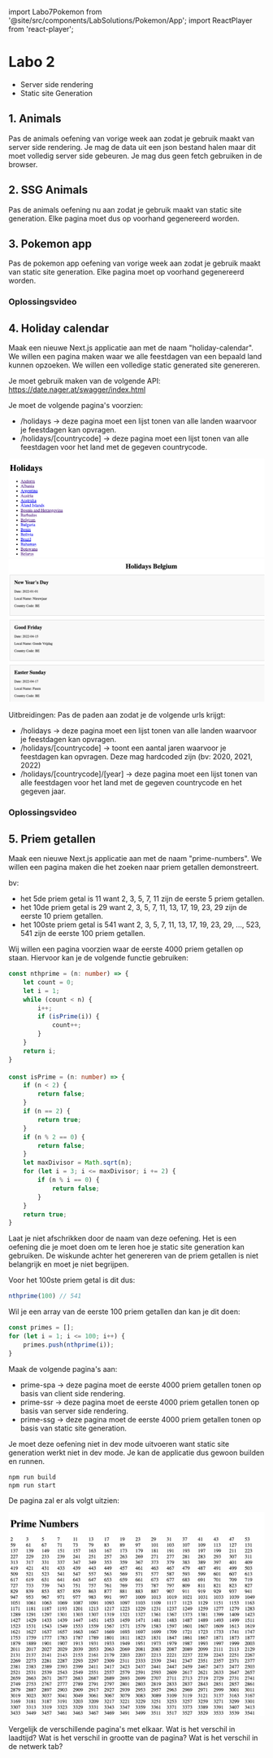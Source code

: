 import Labo7Pokemon from '@site/src/components/LabSolutions/Pokemon/App';
import ReactPlayer from 'react-player';

# Labo 2

- Server side rendering
- Static site Generation

## 1. Animals 

Pas de animals oefening van vorige week aan zodat je gebruik maakt van server side rendering. Je mag de data uit een json bestand halen maar dit moet volledig server side gebeuren. Je mag dus geen fetch gebruiken in de browser.

## 2. SSG Animals

Pas de animals oefening nu aan zodat je gebruik maakt van static site generation. Elke pagina moet dus op voorhand gegenereerd worden. 

## 3. Pokemon app

Pas de pokemon app oefening van vorige week aan zodat je gebruik maakt van static site generation. Elke pagina moet op voorhand gegenereerd worden.

### Oplossingsvideo

<ReactPlayer controls url='https://youtu.be/eSIWPAkEIio'/>
<ReactPlayer controls url='https://youtu.be/8uvegPrBS9c'/>

## 4. Holiday calendar

Maak een nieuwe Next.js applicatie aan met de naam "holiday-calendar". We willen een pagina maken waar we alle feestdagen van een bepaald land kunnen opzoeken. We willen een volledige static generated site genereren.

Je moet gebruik maken van de volgende API: https://date.nager.at/swagger/index.html

Je moet de volgende pagina's voorzien:
- /holidays -> deze pagina moet een lijst tonen van alle landen waarvoor je feestdagen kan opvragen. 
- /holidays/[countrycode] -> deze pagina moet een lijst tonen van alle feestdagen voor het land met de gegeven countrycode.

![](../../images/holidays_1.png)
![](../../images/holidays_2.png)

Uitbreidingen:
Pas de paden aan zodat je de volgende urls krijgt:
- /holidays -> deze pagina moet een lijst tonen van alle landen waarvoor je feestdagen kan opvragen.
- /holidays/[countrycode] -> toont een aantal jaren waarvoor je feestdagen kan opvragen. Deze mag hardcoded zijn (bv: 2020, 2021, 2022)
- /holidays/[countrycode]/[year] -> deze pagina moet een lijst tonen van alle feestdagen voor het land met de gegeven countrycode en het gegeven jaar.

### Oplossingsvideo

<ReactPlayer controls url='https://youtu.be/zC7vvHwLhjY'/>

## 5. Priem getallen

Maak een nieuwe Next.js applicatie aan met de naam "prime-numbers". We willen een pagina maken die het zoeken naar priem getallen demonstreert. 

bv: 
- het 5de priem getal is 11 want 2, 3, 5, 7, 11 zijn de eerste 5 priem getallen.
- het 10de priem getal is 29 want 2, 3, 5, 7, 11, 13, 17, 19, 23, 29 zijn de eerste 10 priem getallen.
- het 100ste priem getal is 541 want 2, 3, 5, 7, 11, 13, 17, 19, 23, 29, ..., 523, 541 zijn de eerste 100 priem getallen.

Wij willen een pagina voorzien waar de eerste 4000 priem getallen op staan. Hiervoor kan je de volgende functie gebruiken: 

```ts
const nthprime = (n: number) => {
    let count = 0;
    let i = 1;
    while (count < n) {
        i++;
        if (isPrime(i)) {
            count++;
        }
    }
    return i;
}

const isPrime = (n: number) => {
    if (n < 2) {
        return false;
    }
    if (n == 2) {
        return true;
    }
    if (n % 2 == 0) {
        return false;
    }
    let maxDivisor = Math.sqrt(n);
    for (let i = 3; i <= maxDivisor; i += 2) {
        if (n % i == 0) {
            return false;
        }
    }
    return true;
}
```

Laat je niet afschrikken door de naam van deze oefening. Het is een oefening die je moet doen om te leren hoe je static site generation kan gebruiken. De wiskunde achter het genereren van de priem getallen is niet belangrijk en moet je niet begrijpen.

Voor het 100ste priem getal is dit dus:

```ts
nthprime(100) // 541
```

Wil je een array van de eerste 100 priem getallen dan kan je dit doen:

```ts
const primes = [];
for (let i = 1; i <= 100; i++) {
    primes.push(nthprime(i));
}
```

Maak de volgende pagina's aan:
- prime-spa -> deze pagina moet de eerste 4000 priem getallen tonen op basis van client side rendering. 
- prime-ssr -> deze pagina moet de eerste 4000 priem getallen tonen op basis van server side rendering.
- prime-ssg -> deze pagina moet de eerste 4000 priem getallen tonen op basis van static site generation.

Je moet deze oefening niet in dev mode uitvoeren want static site generation werkt niet in dev mode. Je kan de applicatie dus gewoon builden en runnen.

```
npm run build
npm run start
```

De pagina zal er als volgt uitzien: 

![Prime images](../../images/prime.png)

Vergelijk de verschillende pagina's met elkaar. Wat is het verschil in laadtijd? Wat is het verschil in grootte van de pagina? Wat is het verschil in de netwerk tab? 